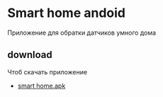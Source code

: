 # Smart home andoid
Приложение  для обратки датчиков умного дома 
## download
Чтоб скачать приложение
- [smart home.apk](https://github.com/Vladislav-fesc/smart-home-android/blob/main/smart%20home.apk)

